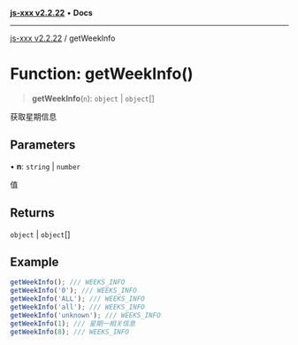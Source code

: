 [**js-xxx v2.2.22**](../README.md) • **Docs**

***

[js-xxx v2.2.22](../README.md) / getWeekInfo

# Function: getWeekInfo()

> **getWeekInfo**(`n`): `object` \| `object`[]

获取星期信息

## Parameters

• **n**: `string` \| `number`

值

## Returns

`object` \| `object`[]

## Example

```ts
getWeekInfo(); /// WEEKS_INFO
getWeekInfo('0'); /// WEEKS_INFO
getWeekInfo('ALL'); /// WEEKS_INFO
getWeekInfo('all'); /// WEEKS_INFO
getWeekInfo('unknown'); /// WEEKS_INFO
getWeekInfo(1); /// 星期一相关信息
getWeekInfo(8); /// WEEKS_INFO
```
